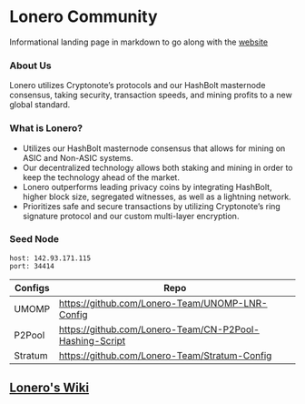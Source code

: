 # Lonero Community
Informational landing page in markdown to go along with the [website](https://lonero.org)
### About Us
Lonero utilizes Cryptonote’s protocols and our HashBolt masternode consensus, taking security, transaction speeds, and mining profits to a new global standard.
### What is Lonero?
  - Utilizes our HashBolt masternode consensus that allows for mining on ASIC and Non-ASIC systems.
  - Our decentralized technology allows both staking and mining in order to keep the technology ahead of the market.
  - Lonero outperforms leading privacy coins by integrating HashBolt, higher block size, segregated witnesses, as well as a lightning network.
  - Prioritizes safe and secure transactions by utilizing Cryptonote’s ring signature protocol and our custom multi-layer encryption.
### Seed Node
```
host: 142.93.171.115
port: 34414
```
| Configs | Repo |
| ------ | ------ |
| UMOMP | https://github.com/Lonero-Team/UNOMP-LNR-Config |
| P2Pool | https://github.com/Lonero-Team/CN-P2Pool-Hashing-Script |
| Stratum | https://github.com/Lonero-Team/Stratum-Config |
## [Lonero's Wiki](https://github.com/Lonero-Team/Lonero-Community/wiki)
